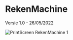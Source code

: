 # RekenMachine
Versie 1.0 - 26/05/2022 

![PrintScreen RekenMachine 1](https://github.com/GiliamvanTol/RekenMachine/assets/36519691/de1751bd-33b1-4d91-84dc-4ee5509fe2a2)

